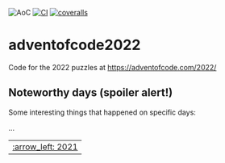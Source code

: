 ![AoC](https://img.shields.io/badge/AoC%20%E2%AD%90-23-yellow)
[![CI](https://github.com/lpenz/adventofcode2022/workflows/CI/badge.svg)](https://github.com/lpenz/adventofcode2022/actions)
[![coveralls](https://coveralls.io/repos/github/lpenz/adventofcode2022/badge.svg?branch=main)](https://coveralls.io/github/lpenz/adventofcode2022?branch=main)

# adventofcode2022

Code for the 2022 puzzles at https://adventofcode.com/2022/


## Noteworthy days (spoiler alert!)

Some interesting things that happened on specific days:

...


<table><tr>
<td><a href="https://github.com/lpenz/adventofcode2021">:arrow_left: 2021</td>
</tr></table>


